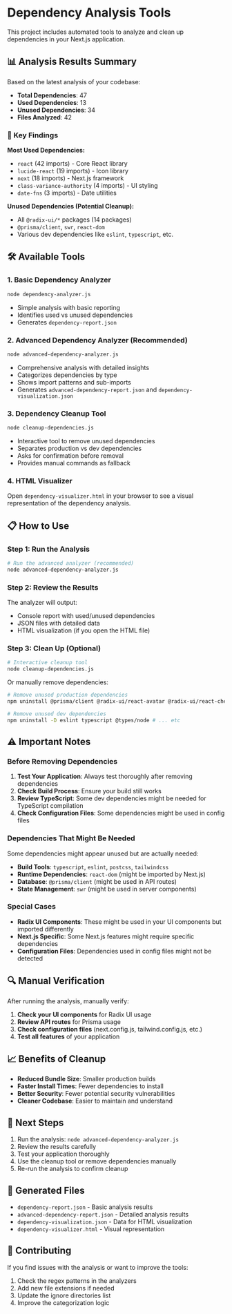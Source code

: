 # Dependency Analysis Tools

This project includes automated tools to analyze and clean up dependencies in your Next.js application.

## 📊 Analysis Results Summary

Based on the latest analysis of your codebase:

- **Total Dependencies**: 47
- **Used Dependencies**: 13
- **Unused Dependencies**: 34
- **Files Analyzed**: 42

### 🎯 Key Findings

**Most Used Dependencies:**
- `react` (42 imports) - Core React library
- `lucide-react` (19 imports) - Icon library
- `next` (18 imports) - Next.js framework
- `class-variance-authority` (4 imports) - UI styling
- `date-fns` (3 imports) - Date utilities

**Unused Dependencies (Potential Cleanup):**
- All `@radix-ui/*` packages (14 packages)
- `@prisma/client`, `swr`, `react-dom`
- Various dev dependencies like `eslint`, `typescript`, etc.

## 🛠️ Available Tools

### 1. Basic Dependency Analyzer
```bash
node dependency-analyzer.js
```
- Simple analysis with basic reporting
- Identifies used vs unused dependencies
- Generates `dependency-report.json`

### 2. Advanced Dependency Analyzer (Recommended)
```bash
node advanced-dependency-analyzer.js
```
- Comprehensive analysis with detailed insights
- Categorizes dependencies by type
- Shows import patterns and sub-imports
- Generates `advanced-dependency-report.json` and `dependency-visualization.json`

### 3. Dependency Cleanup Tool
```bash
node cleanup-dependencies.js
```
- Interactive tool to remove unused dependencies
- Separates production vs dev dependencies
- Asks for confirmation before removal
- Provides manual commands as fallback

### 4. HTML Visualizer
Open `dependency-visualizer.html` in your browser to see a visual representation of the dependency analysis.

## 📋 How to Use

### Step 1: Run the Analysis
```bash
# Run the advanced analyzer (recommended)
node advanced-dependency-analyzer.js
```

### Step 2: Review the Results
The analyzer will output:
- Console report with used/unused dependencies
- JSON files with detailed data
- HTML visualization (if you open the HTML file)

### Step 3: Clean Up (Optional)
```bash
# Interactive cleanup tool
node cleanup-dependencies.js
```

Or manually remove dependencies:
```bash
# Remove unused production dependencies
npm uninstall @prisma/client @radix-ui/react-avatar @radix-ui/react-checkbox # ... etc

# Remove unused dev dependencies  
npm uninstall -D eslint typescript @types/node # ... etc
```

## ⚠️ Important Notes

### Before Removing Dependencies

1. **Test Your Application**: Always test thoroughly after removing dependencies
2. **Check Build Process**: Ensure your build still works
3. **Review TypeScript**: Some dev dependencies might be needed for TypeScript compilation
4. **Check Configuration Files**: Some dependencies might be used in config files

### Dependencies That Might Be Needed

Some dependencies might appear unused but are actually needed:

- **Build Tools**: `typescript`, `eslint`, `postcss`, `tailwindcss`
- **Runtime Dependencies**: `react-dom` (might be imported by Next.js)
- **Database**: `@prisma/client` (might be used in API routes)
- **State Management**: `swr` (might be used in server components)

### Special Cases

- **Radix UI Components**: These might be used in your UI components but imported differently
- **Next.js Specific**: Some Next.js features might require specific dependencies
- **Configuration Files**: Dependencies used in config files might not be detected

## 🔍 Manual Verification

After running the analysis, manually verify:

1. **Check your UI components** for Radix UI usage
2. **Review API routes** for Prisma usage
3. **Check configuration files** (next.config.js, tailwind.config.js, etc.)
4. **Test all features** of your application

## 📈 Benefits of Cleanup

- **Reduced Bundle Size**: Smaller production builds
- **Faster Install Times**: Fewer dependencies to install
- **Better Security**: Fewer potential security vulnerabilities
- **Cleaner Codebase**: Easier to maintain and understand

## 🚀 Next Steps

1. Run the analysis: `node advanced-dependency-analyzer.js`
2. Review the results carefully
3. Test your application thoroughly
4. Use the cleanup tool or remove dependencies manually
5. Re-run the analysis to confirm cleanup

## 📁 Generated Files

- `dependency-report.json` - Basic analysis results
- `advanced-dependency-report.json` - Detailed analysis results
- `dependency-visualization.json` - Data for HTML visualization
- `dependency-visualizer.html` - Visual representation

## 🤝 Contributing

If you find issues with the analysis or want to improve the tools:

1. Check the regex patterns in the analyzers
2. Add new file extensions if needed
3. Update the ignore directories list
4. Improve the categorization logic 